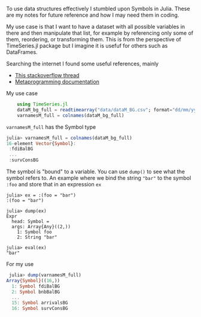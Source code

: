 To use data structures effectively I stumbled upon Symbols in Julia. These are my notes for future reference and how I may need them in coding.

My use case is that I want to have a dataset with all possible variables in there and then manipulate that list, for example by referencing only some of them, reordering, or transforming them. This is from the perspective of TimeSeries.jl package but I imagine it is usefuf for others such as DataFrames.

Searching the internet I found some useful references, mainly 
- [This stackoverflow thread](https://stackoverflow.com/questions/23480722/what-is-a-symbol-in-julia/23482257#23482257)
- [Metaprogramming documentation](https://docs.julialang.org/en/v1/manual/metaprogramming/)

My use case
```julia
    using TimeSeries.jl
    dataM_bg_full = readtimearray("data/dataM_BG.csv"; format="dd/mm/yyyy", delim=',')
    varnamesM_full = colnames(dataM_bg_full)
```

`varnamesM_full` has the Symbol type

```julia
julia> varnamesM_full = colnames(dataM_bg_full)
16-element Vector{Symbol}:
 :fdiBalBG
 ...
 :survConsBG
 ```

 The symbol is "bound" to a variable. You can use `dump()` to see what the symbol refers to. An example where we bind the string `"bar"` to the symbol `:foo` and store that in an expression `ex`

```
julia> ex = :(foo = "bar")
:(foo = "bar")

julia> dump(ex)
Expr
  head: Symbol =
  args: Array{Any}((2,))
    1: Symbol foo
    2: String "bar"

julia> eval(ex)
"bar"
```

For my use

```julia
 julia> dump(varnamesM_full)
Array{Symbol}((16,))
  1: Symbol fdiBalBG
  2: Symbol bnbBalBG
  ...
  15: Symbol arrivalsBG
  16: Symbol survConsBG
```
